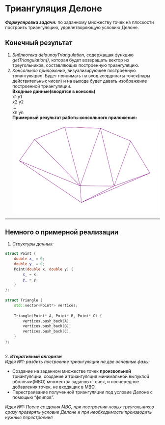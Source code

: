 # Триангуляция Делоне 
***Формулировка задачи:*** по заданному множеству точек на плоскости построить триангуляцию, удовлетворяющую условию Делоне.

## Конечный результат
1. *Библиотека delaunayTriangulation*, содержащая функцию *getTriangulation()*, которая будет возвращать
вектор из треугольников, составляющих построенную триангуляцию.
2. *Консольное приложение*, визуализирующее построенную триангуляцию. Будет принимать на вход координаты
точек(пары действительных чисел) и на выходе будет давать изображение построенной триангуляции. \
__Входные данные(вводятся в консоль)__ \
  x1 y1 \
  x2 y2 \
  ... \
  xn yn \
__Примерный результат работы консольного приложения:__ \
![example](Example.PNG)

---
## Немного о примерной реализации
1. *Структуры данных:* 
```c++
struct Point {
	double x_ = 0;
	double y_ = 0;
	Point(double x, double y) {
		x_ = x;
		y_ = y;
	}
};

struct Triangle {
	std::vector<Point*> vertices;

	Triangle(Point* A, Point* B, Point* C) {
		vertices.push_back(A);
		vertices.push_back(B);
		vertices.push_back(C);
	}
};
```
\
2. ***Итеративный алгоритм*** \
*Идея №1: разбить построение триангуляции на две основные фазы:*
- Создание на заданном множестве точек **произвольной** триангуляции: создание и триангуляция минимальной выпуклой оболочки(МВО) множества
заданных точек, и поочередное добавления точек, не входящих в МВО. 
- Перестраивание полученной триангуляции под условие Делоне с помощью “флипов”.

*Идея №1: После создания МВО, при построении новых треугольников сразу проверять условие Делоне и при необходимости производить нужные перестроения*
